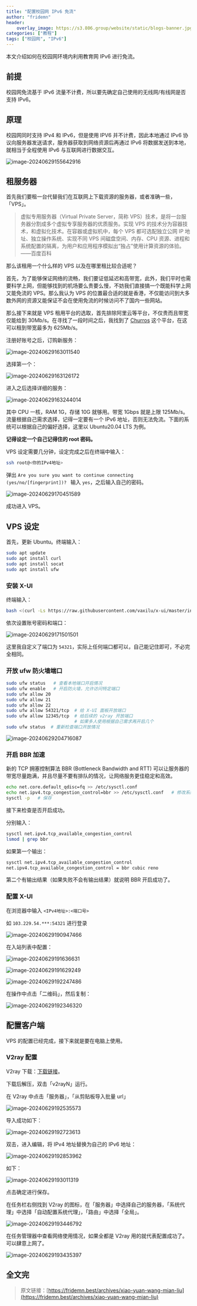 ```yaml
---
title: "配置校园网 IPv6 免流"
author: "fridemn"
header:
    overlay_image: https://s3.806.group/website/static/blogs-banner.jpg
categories: ["教程"]
tags: ["校园网", "IPv6"]
---
```


本文介绍如何在校园网环境内利用教育网 IPv6 进行免流。

## 前提

校园网免流基于 IPv6 流量不计费，所以要先确定自己使用的无线网/有线网是否支持 IPv6。

## 原理

校园网同时支持 IPv4 和 IPv6，但是使用 IPV6 并不计费，因此本地通过 IPv6 协议向服务器发送请求，服务器获取到网络资源后再通过 IPv6 将数据发送到本地，就相当于全程使用 IPv6 与互联网进行数据交互。

![image-20240629155642916](https://s3.806.group/website/post/2024/2024-11-21-ipv6/image-20240629155642916.png)

## 租服务器

首先我们要租一台代替我们在互联网上下载资源的服务器，或者准确一些，「VPS」。

> 虚拟专用服务器（Virtual Private Server，简称 VPS）技术，是将一台服务器分割成多个虚拟专享服务器的优质服务。实现 VPS 的技术分为容器技术，和虚拟化技术。在容器或虚拟机中，每个 VPS 都可选配独立公网 IP 地址、独立操作系统、实现不同 VPS 间磁盘空间、内存、CPU 资源、进程和系统配置的隔离，为用户和应用程序模拟出“独占”使用计算资源的体验。——百度百科

那么该租用一个什么样的 VPS 以及在哪里租比较合适呢？

首先，为了能够保证网络的流畅，我们要证低延迟和高带宽，此外，我们平时也需要科学上网，但能够找到的机场要么贵要么慢，不妨我们直接搞一个既能科学上网又能免流的 VPS。那么我认为 VPS 的位置最合适的就是香港，不仅能访问到大多数外网的资源又能保证不会在使用免流的时候访问不了国内一些网站。

那么接下来就是 VPS 租用平台的选取，首先排除阿里云等平台，不仅贵而且带宽仅能给到 30Mb/s。在寻找了一段时间之后，我找到了 [Churros](https://churros.cloud/index.php) 这个平台，在这可以租到带宽最多为 625Mb/s。

注册好账号之后，订购新服务：

![image-20240629163011540](https://s3.806.group/website/post/2024/2024-11-21-ipv6/image-20240629163011540.png)

选择第一个：

![image-20240629163126172](https://s3.806.group/website/post/2024/2024-11-21-ipv6/image-20240629163126172.png)

进入之后选择详细的服务：

![image-20240629163244014](https://s3.806.group/website/post/2024/2024-11-21-ipv6/image-20240629163244014.png)

其中 CPU 一核，RAM 1G，存储 10G 就够用。带宽 1Gbps 就是上限 125Mb/s。流量根据自己需求选择，记得一定要有一个 IPv6 地址，否则无法免流。下面的系统可以根据自己的偏好选择，这里以 Ubuntu20.04 LTS 为例。

**记得设定一个自己记得住的 root 密码。**

VPS 设定需要几分钟，设定完成之后在终端中输入：

```bash
ssh root@<你的IPv4地址>
```

弹出 `Are you sure you want to continue connecting (yes/no/[fingerprint])? ` 输入 `yes`，之后输入自己的密码。

![image-20240629170451589](https://s3.806.group/website/post/2024/2024-11-21-ipv6/image-20240629170451589.png)

成功进入 VPS。

## VPS 设定

首先，更新 Ubuntu。终端输入：

```bash
sudo apt update
sudo apt install curl
sudo apt install socat
sudo apt install ufw
```

### 安装 X-UI

终端输入：

```bash
bash <(curl -Ls https://raw.githubusercontent.com/vaxilu/x-ui/master/install.sh)
```

依次设置账号密码和端口：

![image-20240629171501501](https://s3.806.group/website/post/2024/2024-11-21-ipv6/image-20240629171501501.png)

这里我自定义了端口为 `54321`，实际上任何端口都可以，自己能记住即可，不必完全相同。

### 开放 ufw 防火墙端口

```bash
sudo ufw status   # 查看本地端口开启情况
sudo ufw enable   # 开启防火墙，允许访问特定端口
sudo ufw allow 20
sudo ufw allow 21
sudo ufw allow 22
sudo ufw allow 54321/tcp  # 给 X-UI 面板开放端口
sudo ufw allow 12345/tcp  # 给后续的 v2ray 开放端口
                          # 如果多人使用根据自己需求再开启几个
sudo ufw status  # 重新检查端口开放情况
```

![image-20240629204716087](https://s3.806.group/website/post/2024/2024-11-21-ipv6/image-20240629204716087.png)

### 开启 BBR 加速

新的 TCP 拥塞控制算法 BBR (Bottleneck Bandwidth and RTT) 可以让服务器的带宽尽量跑满，并且尽量不要有排队的情况，让网络服务更佳稳定和高效。

```bash
echo net.core.default_qdisc=fq >> /etc/sysctl.conf
echo net.ipv4.tcp_congestion_control=bbr >> /etc/sysctl.conf   # 修改系统变量
sysctl -p   # 保存
```

接下来检查是否开启成功。

分别输入：

```bash
sysctl net.ipv4.tcp_available_congestion_control
lsmod | grep bbr
```

如果第一个输出：

```bash
sysctl net.ipv4.tcp_available_congestion_control
net.ipv4.tcp_available_congestion_control = bbr cubic reno
```

第二个有输出结果（如果失败不会有输出结果）就说明 BBR 开启成功了。

### 配置 X-UI

在浏览器中输入 `<IPv4地址>:<端口号>`

如 `103.229.54.***:54321` 进行登录

![image-20240629190947466](https://s3.806.group/website/post/2024/2024-11-21-ipv6/image-20240629190947466.png)

在入站列表中配置：

![image-20240629191636631](https://s3.806.group/website/post/2024/2024-11-21-ipv6/image-20240629191636631.png)

![image-20240629191629249](https://s3.806.group/website/post/2024/2024-11-21-ipv6/image-20240629191629249.png)

![image-20240629192247486](https://s3.806.group/website/post/2024/2024-11-21-ipv6/image-20240629192247486.png)

在操作中点击「二维码」，然后复制：

![image-20240629192346320](https://s3.806.group/website/post/2024/2024-11-21-ipv6/image-20240629192346320.png)

## 配置客户端

VPS 的配置已经完成，接下来就是要在电脑上使用。

### V2ray 配置

V2ray 下载：[下载链接](https://github.com/2dust/v2rayN/releases/download/4.26/v2rayN-Core.zip)。

下载后解压，双击「v2rayN」运行。

在 V2ray 中点击「服务器」，「从剪贴板导入批量 url」

![image-20240629192535573](https://s3.806.group/website/post/2024/2024-11-21-ipv6/image-20240629192535573.png)

导入成功如下：

![image-20240629192723613](https://s3.806.group/website/post/2024/2024-11-21-ipv6/image-20240629192723613.png)

双击，进入编辑，将 IPv4 地址替换为自己的 IPv6 地址：

![image-20240629192853962](https://s3.806.group/website/post/2024/2024-11-21-ipv6/image-20240629192853962.png)

如下：

![image-20240629193011319](https://s3.806.group/website/post/2024/2024-11-21-ipv6/image-20240629193011319.png)

点击确定进行保存。

在任务栏右侧找到 V2ray 的图标，在「服务器」中选择自己的服务器，「系统代理」中选择「自动配置系统代理」，「路由」中选择「全局」。

![image-20240629193446792](https://s3.806.group/website/post/2024/2024-11-21-ipv6/image-20240629193446792.png)

在任务管理器中查看网络使用情况，如果全都是 V2ray 用的就代表配置成功了。可以肆意上网了。

![image-20240629193435397](https://s3.806.group/website/post/2024/2024-11-21-ipv6/image-20240629193435397.png)

## 全文完

> 原文链接：[https://fridemn.best/archives/xiao-yuan-wang-mian-liu](https://fridemn.best/archives/xiao-yuan-wang-mian-liu)